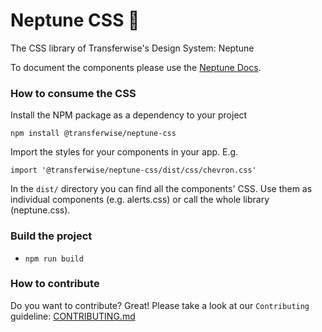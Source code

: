 # Neptune CSS 🔱
The CSS library of Transferwise's Design System: Neptune

To document the components please use the [Neptune Docs](https://github.com/transferwise/neptune-docs).

### How to consume the CSS
Install the NPM package as a dependency to your project
```
npm install @transferwise/neptune-css
```

Import the styles for your components in your app. E.g.
```
import '@transferwise/neptune-css/dist/css/chevron.css'
```

In the `dist/` directory you can find all the components' CSS. Use them as individual components (e.g. alerts.css) or call the whole library (neptune.css).


### Build the project
- `npm run build`

### How to contribute
Do you want to contribute? Great! Please take a look at our `Contributing` guideline:
[CONTRIBUTING.md](https://github.com/transferwise/neptune-css/blob/master/CONTRIBUTING.md)

